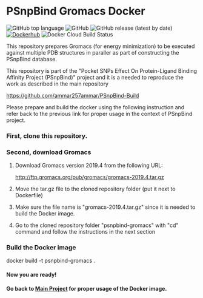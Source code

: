 # PSnpBind Gromacs Docker

![GitHub top language](https://img.shields.io/github/languages/top/ammar257ammar/psnpbind-gromacs) ![GitHub](https://img.shields.io/github/license/ammar257ammar/psnpbind-gromacs) ![GitHub release (latest by date)](https://img.shields.io/github/v/release/ammar257ammar/psnpbind-gromacs) [![Dockerhub](https://img.shields.io/badge/Dockerhub-aammar%2Fpsnpbind--gromacs-green)](https://hub.docker.com/r/aammar/psnpbind-gromacs) ![Docker Cloud Build Status](https://img.shields.io/docker/cloud/build/aammar/psnpbind-gromacs) 

This repository prepares Gromacs (for energy minimization) to be executed against multiple PDB structures in paraller as part of constructing the PSnpBind database.

This repository is part of the "Pocket SNPs Effect On Protein-Ligand Binding Affinity Project (PSnpBind)" project and it is a needed to reproduce the work as described in the main repository 

https://github.com/ammar257ammar/PSnpBind-Build

Please prepare and build the docker using the following instruction and refer back to the previous link for proper usage in the context of PSnpBind project.

### First, clone this repository.

### Second, download Gromacs

1. Download Gromacs version 2019.4 from the following URL:

   http://ftp.gromacs.org/pub/gromacs/gromacs-2019.4.tar.gz

2. Move the tar.gz file to the cloned repository folder (put it next to Dockerfile)

3. Make sure the file name is "gromacs-2019.4.tar.gz" since it is needed to build the Docker image.

4. Go to the cloned repository folder "psnpbind-gromacs" with "cd" command and follow the instructions in the next section

### Build the Docker image

docker build -t psnpbind-gromacs .

#### Now you are ready! 

#### Go back to [Main Project](https://github.com/ammar257ammar/pocket-snps-effect-binding-affinity) for proper usage of the Docker image.
